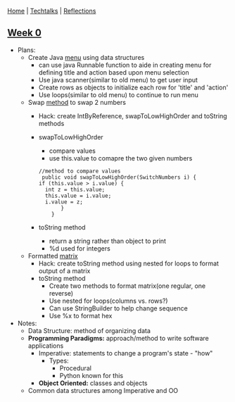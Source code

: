 [Home](https://avabrooks.github.io/avarepository/) | [Techtalks](https://avabrooks.github.io/avarepository/techtalks) | [Reflections](https://avabrooks.github.io/avarepository/reflections) 

## [Week 0](https://replit.com/@avabrooks/Tri-3-TT0#README.md)
 * Plans: 
     - Create Java [menu](https://replit.com/@avabrooks/Tri-3-TT0#src/Menu.java) using data structures
        - can use java Runnable function to aide in creating menu for defining title and action based upon menu selection 
        - Use java scanner(similar to old menu) to get user input
        - Create rows as objects to initialize each row for 'title' and 'action'  
        - Use loops(similar to old menu) to continue to run menu 
     - Swap [method](https://replit.com/@avabrooks/Tri-3-TT0#src/SwitchNumbers.java) to swap 2 numbers
        - Hack: create IntByReference, swapToLowHighOrder and toString methods
        - swapToLowHighOrder
          - compare values
          - use this.value to comapre the two given numbers
          ```
          //method to compare values
           public void swapToLowHighOrder(SwitchNumbers i) {
          if (this.value > i.value) {
            int z = this.value;
            this.value = i.value;
            i.value = z;
                 }
              }
          ```
          
        - toString method
          - return a string rather than object to print 
          - %d used for integers
     - Formatted [matrix](https://replit.com/@avabrooks/Tri-3-TT0#src/Matrix.java)
        - Hack: create toString method using nested for loops to format output of a matrix
        - toString method
           - Create two methods to format matrix(one regular, one reverse)
           - Use nested for loops(columns vs. rows?)
           - Can use StringBuilder to help change sequence
           - Use %x to format hex
 * Notes: 
     - Data Structure: method of organizing data
     - **Programming Paradigms:** approach/method to write software applications 
          - Imperative: statements to change a program's state - "how"
               - Types:
                    - Procedural
                    - Python known for this 
          - **Object Oriented:** classes and objects
     - Common data structures among Imperative and OO
